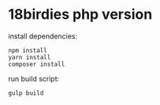 # 18birdies php version

install dependencies:

```
npm install
yarn install
composer install
```

run build script:

```gulp build```

